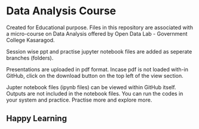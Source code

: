 # Data Analysis Course

Created for Educational purpose. 
Files in this repository are associated with a micro-course on Data Analysis offered by  Open Data Lab - Government College Kasaragod.

Session wise ppt and practise jupyter notebook files are added as seperate branches (folders).

Presentations are uploaded in pdf format.
Incase pdf is not loaded with-in GitHub, click on the download button on the top left of the view section. 

Jupter notebook files (ipynb files) can be viewed within GitHub itself.
Outputs are not included in the notebook files. You can run the codes in your system and practice.
Practise more and explore more.

## Happy Learning
